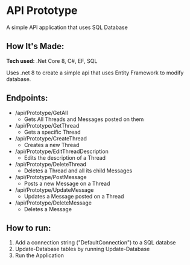 # API Prototype
A simple API application that uses SQL Database

## How It's Made:

**Tech used:** .Net Core 8, C#, EF, SQL

Uses .net 8 to create a simple api that uses Entity Framework to modify database.

## Endpoints:
* /api/Prototype/GetAll
  * Gets All Threads and Messages posted on them
* /api/Prototype/GetThread
  * Gets a specific Thread 
* /api/Prototype/CreateThread
  * Creates a new Thread 
* /api/Prototype/EditThreadDescription
  * Edits the description of a Thread
* /api/Prototype/DeleteThread
  * Deletes a Thread and all its child Messages
* /api/Prototype/PostMessage
  * Posts a new Message on a Thread
* /api/Prototype/UpdateMessage
  * Updates a Message posted on a Thread
* /api/Prototype/DeleteMessage
  * Deletes a Message 

## How to run:
1. Add a connection string ("DefaultConnection") to a SQL databse
2. Update-Database tables by running Update-Database
3. Run the Application
